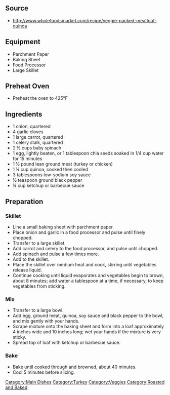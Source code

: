 ## Source

-   <http://www.wholefoodsmarket.com/recipe/veggie-packed-meatloaf-quinoa>

## Equipment

-   Parchment Paper
-   Baking Sheet
-   Food Processor
-   Large Skillet

## Preheat Oven

-   Preheat the oven to 425°F

## Ingredients

-   1 onion, quartered
-   4 garlic cloves
-   1 large carrot, quartered
-   1 celery stalk, quartered
-   2 ½ cups baby spinach
-   1 egg, lightly beaten, or 1 tablespoon chia seeds soaked in 1/4 cup
    water for 15 minutes
-   1 ½ pound lean ground meat (turkey or chicken)
-   1 ¼ cup quinoa, cooked then cooled
-   3 tablespoons low-sodium soy sauce
-   ½ teaspoon ground black pepper
-   ¼ cup ketchup or barbecue sauce

## Preparation

### Skillet

-   Line a small baking sheet with parchment paper.
-   Place onion and garlic in a food processor and pulse until finely
    chopped.
-   Transfer to a large skillet.
-   Add carrot and celery to the food processor, and pulse until
    chopped.
-   Add spinach and pulse a few times more.
-   Add to the skillet.
-   Place the skillet over medium heat and cook, stirring until
    vegetables release liquid.
-   Continue cooking until liquid evaporates and vegetables begin to
    brown, about 8 minutes; add water a tablespoon at a time, if
    necessary, to keep vegetables from sticking.

### Mix

-   Transfer to a large bowl.
-   Add egg, ground meat, quinoa, soy sauce and black pepper to the
    bowl, and mix gently with your hands.
-   Scrape mixture onto the baking sheet and form into a loaf
    approximately 4 inches wide and 10 inches long; wet your hands if
    the mixture is very sticky.
-   Spread top of loaf with ketchup or barbecue sauce.

### Bake

-   Bake until cooked through and browned, about 40 minutes.
-   Cool 5 minutes before slicing.

[Category:Main Dishes](Category:Main_Dishes "wikilink")
[Category:Turkey](Category:Turkey "wikilink")
[Category:Veggies](Category:Veggies "wikilink") [Category:Roasted and
Baked](Category:Roasted_and_Baked "wikilink")
